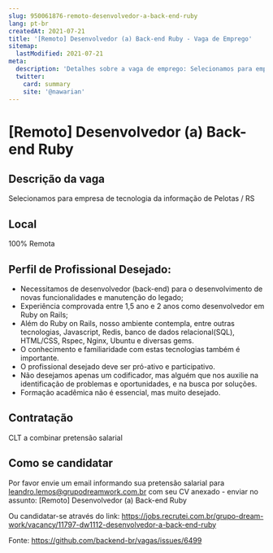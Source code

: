 ```yaml
---
slug: 950061876-remoto-desenvolvedor-a-back-end-ruby
lang: pt-br
createdAt: 2021-07-21
title: '[Remoto] Desenvolvedor (a) Back-end Ruby - Vaga de Emprego'
sitemap:
  lastModified: 2021-07-21
meta:
  description: 'Detalhes sobre a vaga de emprego: Selecionamos para empresa de tecnologia da informação de Pelotas / RS'
  twitter:
    card: summary
    site: '@nawarian'
---
```


# [Remoto] Desenvolvedor (a) Back-end Ruby

## Descrição da vaga
Selecionamos para empresa de tecnologia da informação de Pelotas / RS

## Local
100% Remota

## Perfil de Profissional Desejado:

- Necessitamos de desenvolvedor (back-end) para o desenvolvimento de novas funcionalidades e manutenção do legado;
- Experiência comprovada entre 1,5 ano e 2 anos como desenvolvedor em Ruby on Rails;
- Além do Ruby on Rails, nosso ambiente contempla, entre outras tecnologias, Javascript, Redis, banco de dados relacional(SQL), HTML/CSS, Rspec, Nginx, Ubuntu e diversas gems. 
- O conhecimento e familiaridade com estas tecnologias também é importante.
- O profissional desejado deve ser pró-ativo e participativo.
- Não desejamos apenas um codificador, mas alguém que nos auxilie na identificação de problemas e oportunidades, e na busca por soluções.
- Formação acadêmica não é essencial, mas muito desejado.

## Contratação
CLT a combinar pretensão salarial

## Como se candidatar
Por favor envie um email informando sua pretensão salarial para leandro.lemos@grupodreamwork.com.br com seu CV anexado - enviar no assunto: [Remoto] Desenvolvedor (a) Back-end Ruby

Ou candidatar-se através do link: https://jobs.recrutei.com.br/grupo-dream-work/vacancy/11797-dw1112-desenvolvedor-a-back-end-ruby

Fonte: https://github.com/backend-br/vagas/issues/6499